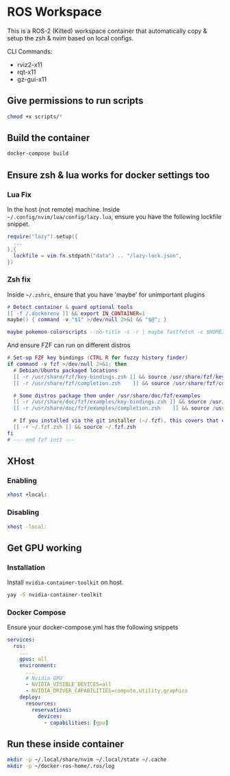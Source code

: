 # ROS Workspace
This is a ROS-2 (Kilted) workspace container that automatically copy & setup the zsh & nvim based on local configs.

CLI Commands:
- rviz2-x11
- rqt-x11
- gz-gui-x11

## Give permissions to run scripts
```bash
chmod +x scripts/*
```

## Build the container
```bash
docker-compose build
```

## Ensure zsh & lua works for docker settings too
### Lua Fix
In the host (not remote) machine.
Inside `~/.config/nvim/lua/config/lazy.lua`, ensure you have the following lockfile snippet.
```lua
require("lazy").setup({
  ...
},{
  lockfile = vim.fn.stdpath("data") .. "/lazy-lock.json",
})
```

### Zsh fix
Inside `~/.zshrc`, ensure that you have 'maybe' for unimportant plugins
```lua
# Detect container & guard optional tools
[[ -f /.dockerenv ]] && export IN_CONTAINER=1
maybe() { command -v "$1" >/dev/null 2>&1 && "$@"; }

maybe pokemon-colorscripts --no-title -s -r | maybe fastfetch -c $HOME/.config/fastfetch/config-pokemon.jsonc --logo-type file-raw --logo-height 10 --logo-width 5 --logo -
```

And ensure FZF can run on different distros
```lua
# Set-up FZF key bindings (CTRL R for fuzzy history finder)
if command -v fzf >/dev/null 2>&1; then
  # Debian/Ubuntu packaged locations
  [[ -r /usr/share/fzf/key-bindings.zsh ]] && source /usr/share/fzf/key-bindings.zsh
  [[ -r /usr/share/fzf/completion.zsh    ]] && source /usr/share/fzf/completion.zsh

  # Some distros package them under /usr/share/doc/fzf/examples
  [[ -r /usr/share/doc/fzf/examples/key-bindings.zsh ]] && source /usr/share/doc/fzf/examples/key-bindings.zsh
  [[ -r /usr/share/doc/fzf/examples/completion.zsh    ]] && source /usr/share/doc/fzf/examples/completion.zsh

  # If you installed via the git installer (~/.fzf), this covers that case:
  [[ -r ~/.fzf.zsh ]] && source ~/.fzf.zsh
fi
# --- end fzf init ---
```

## XHost 
### Enabling
```bash
xhost +local:
```

### Disabling
```bash
xhost -local:
```

## Get GPU working
### Installation
Install `nvidia-container-toolkit` on host.
```bash
yay -S nvidia-container-toolkit
```

### Docker Compose
Ensure your docker-compose.yml has the following snippets
```yaml
services:
  ros:
    ...
    gpus: all
    environment:
      ...
      # Nvidia GPU
      - NVIDIA_VISIBLE_DEVICES=all
      - NVIDIA_DRIVER_CAPABILITIES=compute,utility,graphics
    deploy:
      resources:
        reservations:
          devices:
            - capabilities: [gpu]

```

## Run these inside container
```bash
mkdir -p ~/.local/share/nvim ~/.local/state ~/.cache
mkdir -p ~/docker-ros-home/.ros/log   
```

